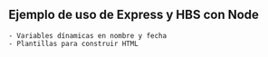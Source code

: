 ## Ejemplo de uso de Express y HBS con Node

    - Variables dínamicas en nombre y fecha
    - Plantillas para construir HTML